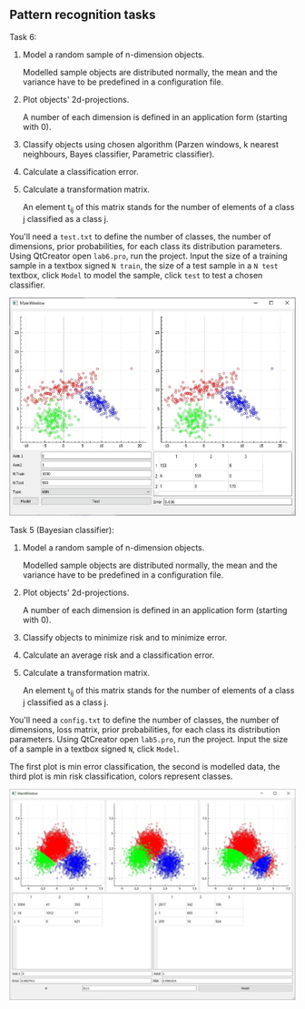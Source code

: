 ## Pattern recognition tasks

Task 6:

1. Model a random sample of n-dimension objects.

   Modelled sample objects are distributed normally, the mean and the variance have to be predefined in a configuration file.

2. Plot objects' 2d-projections.

   A number of each dimension is defined in an application form (starting with 0).

3. Classify objects using chosen algorithm (Parzen windows, k nearest neighbours, Bayes classifier, Parametric classifier).

4. Calculate a classification error.

5. Calculate a transformation matrix.

   An element t<sub>ij</sub> of this matrix stands for the number of elements of a class j classified as a class j. 

You'll need a `test.txt` to define the number of classes, the number of dimensions, prior probabilities, for each class its distribution parameters. Using QtCreator open `lab6.pro`, run the project. Input the size of a training sample in a textbox signed `N train`, the size of a test sample in a `N test` textbox, click `Model` to model the sample, click `test` to test a chosen classifier.

![img](img\task6.jpg)



Task 5 (Bayesian classifier):

1. Model a random sample of n-dimension objects.

   Modelled sample objects are distributed normally, the mean and the variance have to be predefined in a configuration file.

2. Plot objects' 2d-projections.

   A number of each dimension is defined in an application form (starting with 0).

3. Classify objects to minimize risk and to minimize error.

4. Calculate an average risk and a classification error.

5. Calculate a transformation matrix.

   An element t<sub>ij</sub> of this matrix stands for the number of elements of a class j classified as a class j. 

You'll need a `config.txt` to define the number of classes, the number of dimensions, loss matrix, prior probabilities, for each class its distribution parameters. Using QtCreator open `lab5.pro`, run the project. Input the size of a sample in a textbox signed `N`, click `Model`.

The first plot is min error classification, the second is modelled data, the third plot is min risk classification, colors represent classes.

![img](img\task5.jpg)













